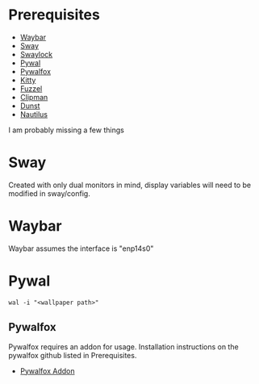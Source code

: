 # Prerequisites

- [Waybar](https://github.com/Alexays/Waybar)
- [Sway](https://github.com/swaywm/sway)
- [Swaylock](https://github.com/swaywm/swaylock)
- [Pywal](https://github.com/dylanaraps/pywal)
- [Pywalfox](https://github.com/Frewacom/pywalfox)
- [Kitty](https://github.com/kovidgoyal/kitty)
- [Fuzzel](https://codeberg.org/dnkl/fuzzel)
- [Clipman](https://github.com/chmouel/clipman)
- [Dunst](https://github.com/dunst-project/dunst)
- [Nautilus](https://gitlab.gnome.org/GNOME/nautilus)

I am probably missing a few things

# Sway 

Created with only dual monitors in mind, display variables will need to be modified in sway/config.

# Waybar 

Waybar assumes the interface is "enp14s0"

# Pywal 

`wal -i "<wallpaper path>"`

## Pywalfox 

Pywalfox requires an addon for usage. Installation instructions on the pywalfox github listed in Prerequisites.

- [Pywalfox Addon](https://addons.mozilla.org/en-US/firefox/addon/pywalfox/)

